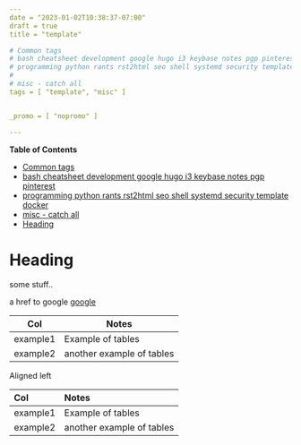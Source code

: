 ```yaml
---
date = "2023-01-02T10:38:37-07:00"
draft = true
title = "template"

# Common tags
# bash cheatsheet development google hugo i3 keybase notes pgp pinterest
# programming python rants rst2html seo shell systemd security template docker
#
# misc - catch all
tags = [ "template", "misc" ]


_promo = [ "nopromo" ]

---
```


<!-- markdown-toc start - Don't edit this section. Run M-x markdown-toc-refresh-toc -->
**Table of Contents**

- [Common tags](#common-tags)
- [bash cheatsheet development google hugo i3 keybase notes pgp pinterest](#bash-cheatsheet-development-google-hugo-i3-keybase-notes-pgp-pinterest)
- [programming python rants rst2html seo shell systemd security template docker](#programming-python-rants-rst2html-seo-shell-systemd-security-template-docker)
- [misc - catch all](#misc---catch-all)
- [Heading](#heading)

<!-- markdown-toc end -->


# Heading

some stuff..

a href to google <a href="http://google.com/">google</a>


| Col      | Notes                     |
| ---      | ---                       |
| example1 | Example of tables         |
| example2 | another example of tables |


Aligned left

| Col      | Notes                     |
|:---------|:--------------------------|
| example1 | Example of tables         |
| example2 | another example of tables |
